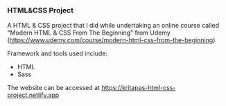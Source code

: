 ### HTML&CSS Project

A HTML & CSS project that I did while undertaking an online course called "Modern HTML & CSS From The Beginning" from Udemy (https://www.udemy.com/course/modern-html-css-from-the-beginning)

Framework and tools used include:

- HTML
- Sass

The website can be accessed at https://kritapas-html-css-project.netlify.app
